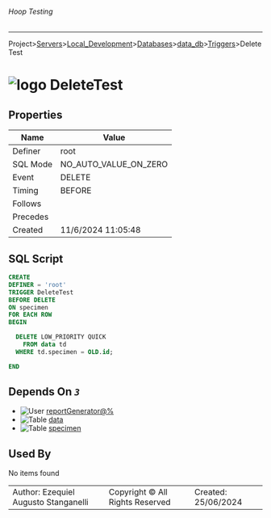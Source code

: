 ###### Hoop Testing
___
Project>[Servers](../../../../Servers.md)>[Local_Development](../../../Local_Development.md)>[Databases](../../Databases.md)>[data_db](../data_db.md)>[Triggers](Triggers.md)>DeleteTest


# ![logo](../../../../../Images/trigger64.svg) DeleteTest


## <a name="#Properties"></a>Properties
|Name|Value|
|---|---|
|Definer|root|
|SQL Mode|NO_AUTO_VALUE_ON_ZERO|
|Event|DELETE|
|Timing|BEFORE|
|Follows||
|Precedes||
|Created|11/6/2024 11:05:48|


## <a name="#SqlScript"></a>SQL Script
```SQL
CREATE
DEFINER = 'root'
TRIGGER DeleteTest
BEFORE DELETE
ON specimen
FOR EACH ROW
BEGIN

  DELETE LOW_PRIORITY QUICK
    FROM data td
  WHERE td.specimen = OLD.id;

END
```

## <a name="#DependsOn"></a>Depends On _`3`_
- ![User](../../../../../Images/user.svg) [reportGenerator@%](../../../Users/reportGenerator@%.md)
- ![Table](../../../../../Images/table.svg) [data](../Tables/data.md)
- ![Table](../../../../../Images/table.svg) [specimen](../Tables/specimen.md)


## <a name="#UsedBy"></a>Used By
No items found

||||
|---|---|---|
|Author: Ezequiel Augusto Stanganelli|Copyright © All Rights Reserved|Created: 25/06/2024|